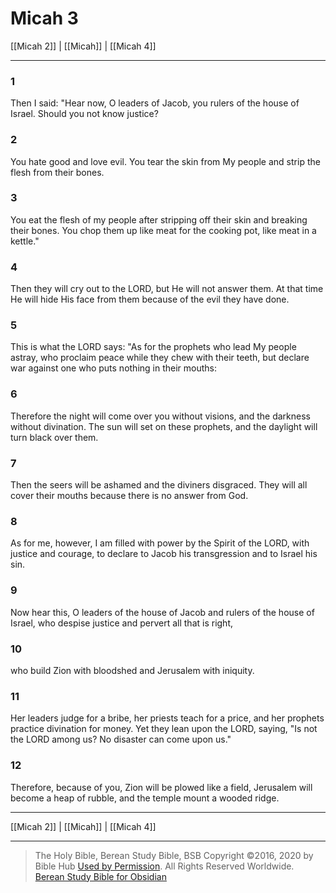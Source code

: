 # Micah 3

[[Micah 2]] | [[Micah]] | [[Micah 4]]

---

### 1
Then I said: "Hear now, O leaders of Jacob, you rulers of the house of Israel. Should you not know justice?

### 2
You hate good and love evil. You tear the skin from My people and strip the flesh from their bones.

### 3
You eat the flesh of my people after stripping off their skin and breaking their bones. You chop them up like meat for the cooking pot, like meat in a kettle."

### 4
Then they will cry out to the LORD, but He will not answer them. At that time He will hide His face from them because of the evil they have done.

### 5
This is what the LORD says: "As for the prophets who lead My people astray, who proclaim peace while they chew with their teeth, but declare war against one who puts nothing in their mouths:

### 6
Therefore the night will come over you without visions, and the darkness without divination. The sun will set on these prophets, and the daylight will turn black over them.

### 7
Then the seers will be ashamed and the diviners disgraced. They will all cover their mouths because there is no answer from God.

### 8
As for me, however, I am filled with power by the Spirit of the LORD, with justice and courage, to declare to Jacob his transgression and to Israel his sin.

### 9
Now hear this, O leaders of the house of Jacob and rulers of the house of Israel, who despise justice and pervert all that is right,

### 10
who build Zion with bloodshed and Jerusalem with iniquity.

### 11
Her leaders judge for a bribe, her priests teach for a price, and her prophets practice divination for money. Yet they lean upon the LORD, saying, "Is not the LORD among us? No disaster can come upon us."

### 12
Therefore, because of you, Zion will be plowed like a field, Jerusalem will become a heap of rubble, and the temple mount a wooded ridge.

---

[[Micah 2]] | [[Micah]] | [[Micah 4]]

---

> The Holy Bible, Berean Study Bible, BSB
> Copyright &copy;2016, 2020 by Bible Hub
> [Used by Permission](https://berean.bible/terms.htm). All Rights Reserved Worldwide.
> [Berean Study Bible for Obsidian](https://github.com/gapmiss/berean-study-bible-for-obsidian)

